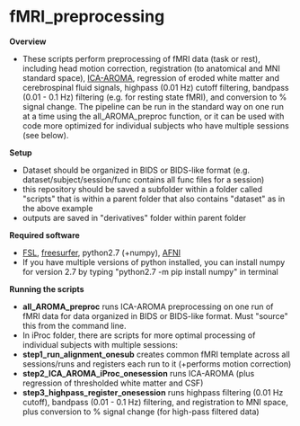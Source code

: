 # fMRI_preprocessing

**Overview**
- These scripts perform preprocessing of fMRI data (task or rest), including head motion correction, registration (to anatomical and MNI standard space),  [ICA-AROMA](https://www.sciencedirect.com/science/article/abs/pii/S1053811915001822), regression of eroded white matter and cerebrospinal fluid signals, highpass (0.01 Hz) cutoff filtering, bandpass (0.01 - 0.1 Hz) filtering (e.g. for resting state fMRI), and conversion to % signal change. The pipeline can be run in the standard way on one run at a time using the all_AROMA_preproc function, or it can be used with code more optimized for individual subjects who have multiple sessions (see below).

**Setup**
- Dataset should be organized in BIDS or BIDS-like format (e.g. dataset/subject/session/func contains all func files for a session)
- this repository should be saved a subfolder within a folder called "scripts" that is within a parent folder that also contains "dataset" as in the above example
- outputs are saved in "derivatives" folder within parent folder

**Required software**
- [FSL](https://fsl.fmrib.ox.ac.uk/fsl/fslwiki/FslInstallation), [freesurfer](https://surfer.nmr.mgh.harvard.edu/fswiki/DownloadAndInstall), python2.7 (+numpy), [AFNI](https://afni.nimh.nih.gov/)
- If you have multiple versions of python installed, you can install numpy for version 2.7 by typing "python2.7 -m pip install numpy" in terminal
	

**Running the scripts**
- **all_AROMA_preproc** runs ICA-AROMA preprocessing on one run of fMRI data for data organized in BIDS or BIDS-like format. Must "source" this from the command line.
- In iProc folder, there are scripts for more optimal processing of individual subjects with multiple sessions:
-    **step1_run_alignment_onesub** creates common fMRI template across all sessions/runs and registers each run to it (+performs motion correction)
-    **step2_ICA_AROMA_iProc_onesession** runs ICA-AROMA (plus regression of thresholded white matter and CSF)
-    **step3_highpass_register_onesession** runs highpass filtering (0.01 Hz cutoff), bandpass (0.01 - 0.1 Hz) filtering, and registration to MNI space, plus conversion to % signal change (for high-pass filtered data)


